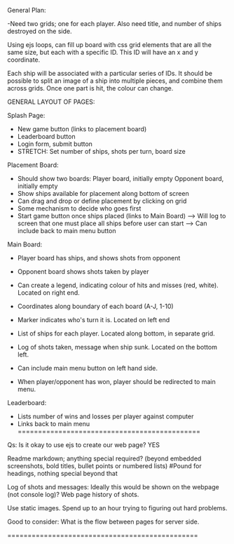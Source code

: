 General Plan:

-Need two grids; one for each player. Also need title, and number of ships destroyed on the side.

Using ejs loops, can fill up board with css grid elements that are all the same size, but each with a specific ID.
This ID will have an x and y coordinate.

Each ship will be associated with a particular series of IDs. It should be possible to split an image of a ship into multiple pieces, and combine them across grids.
Once one part is hit, the colour can change.

GENERAL LAYOUT OF PAGES:

Splash Page:
- New game button (links to placement board)
- Leaderboard button
- Login form, submit button
- STRETCH: Set number of ships, shots per turn, board size

Placement Board:
- Should show two boards: Player board, initially empty
			                    Opponent board, initially empty
- Show ships available for placement along bottom of screen
- Can drag and drop or define placement by clicking on grid
- Some mechanism to decide who goes first
- Start game button once ships placed (links to Main Board)
--> Will log to screen that one must place all ships before user can start
--> Can include back to main menu button

Main Board:
- Player board has ships, and shows shots from opponent
- Opponent board shows shots taken by player

- Can create a legend, indicating colour of hits and misses (red, white). Located on right end.
- Coordinates along boundary of each board (A-J, 1-10)
- Marker indicates who's turn it is. Located on left end
- List of ships for each player. Located along bottom, in separate grid.
- Log of shots taken, message when ship sunk. Located on the bottom left.

- Can include main menu button on left hand side.
- When player/opponent has won, player should be redirected to main menu.

Leaderboard:
- Lists number of wins and losses per player against computer
- Links back to main menu
=============================================

Qs:
Is it okay to use ejs to create our web page?
YES

Readme markdown; anything special required? (beyond embedded screenshots, bold titles, bullet points or numbered lists)
#Pound for headings, nothing special beyond that

Log of shots and messages: Ideally this would be shown on the webpage (not console log)?
Web page history of shots.

Use static images.
Spend up to an hour trying to figuring out hard problems.

Good to consider: What is the flow between pages for server side.

===============================================
